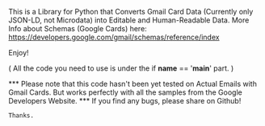 This is a Library for Python that Converts Gmail Card Data (Currently only JSON-LD, not Microdata) into Editable and Human-Readable Data.
More Info about Schemas (Google Cards) here: https://developers.google.com/gmail/schemas/reference/index



Enjoy!



( All the code you need to use is under the if __name__ == '__main__' part. )







*** Please note that this code hasn't been yet tested on Actual Emails with Gmail Cards. But works perfectly with all the samples from the Google Developers Website.
*** If you find any bugs, please share on Github!

	Thanks.
